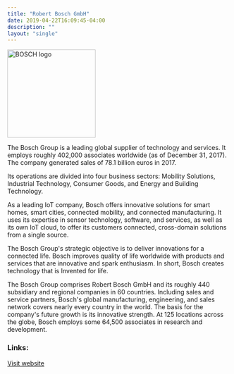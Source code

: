 ```yaml
---
title: "Robert Bosch GmbH"
date: 2019-04-22T16:09:45-04:00
description: ""
layout: "single"
---
```


<img src="http://openmobility.eclipse.org/images/members/bosch-logo.svg" width="200px" alt="BOSCH logo" style="pointer-events:none">
<!--more-->

The Bosch Group is a leading global supplier of technology and services. It employs roughly 402,000 associates worldwide (as of December 31, 2017). The company generated sales of 78.1 billion euros in 2017.


Its operations are divided into four business sectors: Mobility Solutions, Industrial Technology, Consumer Goods, and Energy and Building Technology.

As a leading IoT company, Bosch offers innovative solutions for smart homes, smart cities, connected mobility, and connected manufacturing. It uses its expertise in sensor technology, software, and services, as well as its own IoT cloud, to offer its customers connected, cross-domain solutions from a single source.

The Bosch Group's strategic objective is to deliver innovations for a connected life. Bosch improves quality of life worldwide with products and services that are innovative and spark enthusiasm. In short, Bosch creates technology that is Invented for life.

The Bosch Group comprises Robert Bosch GmbH and its roughly 440 subsidiary and regional companies in 60 countries. Including sales and service partners, Bosch's global manufacturing, engineering, and sales network covers nearly every country in the world. The basis for the company's future growth is its innovative strength. At 125 locations across the globe, Bosch employs some 64,500 associates in research and development.

### Links:

<a href="https://www.bosch.de/">Visit website</a>
